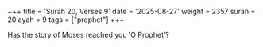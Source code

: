 +++
title = 'Surah 20, Verses 9'
date = '2025-08-27'
weight = 2357
surah = 20
ayah = 9
tags = ["prophet"]
+++

Has the story of Moses reached you ˹O Prophet˺?